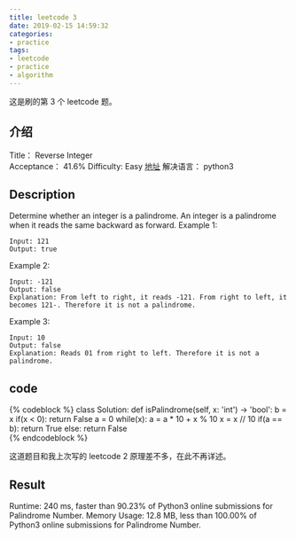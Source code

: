 ```yaml
---
title: leetcode 3
date: 2019-02-15 14:59:32
categories:
- practice
tags:
- leetcode
- practice
- algorithm
---
```

这是刷的第 3 个 leetcode 题。

<!-- more -->

## 介绍

Title：
Reverse Integer    
Acceptance：
41.6%
Difficulty:
Easy
[地址](https://leetcode.com/problems/palindrome-number/submissions/)
解决语言：
python3

## Description

Determine whether an integer is a palindrome. An integer is a palindrome when it reads the same backward as forward.
Example 1:

	Input: 121
	Output: true
	
Example 2:

	Input: -121
	Output: false
	Explanation: From left to right, it reads -121. From right to left, it becomes 121-. Therefore it is not a palindrome.

Example 3:

	Input: 10
	Output: false
	Explanation: Reads 01 from right to left. Therefore it is not a palindrome.

## code
{% codeblock %}
class Solution:
    def isPalindrome(self, x: 'int') -> 'bool':
        b = x
        if(x < 0):
            return False
        a = 0
        while(x):
            a = a * 10 + x % 10
            x = x // 10
        if(a == b):
            return True
        else:
            return False		
{% endcodeblock %}

这道题目和我上次写的 leetcode 2 原理差不多，在此不再详述。

## Result

Runtime: 240 ms, faster than 90.23% of Python3 online submissions for Palindrome Number.
Memory Usage: 12.8 MB, less than 100.00% of Python3 online submissions for Palindrome Number.






